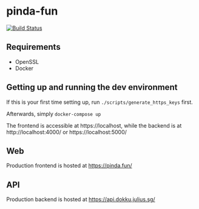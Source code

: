# pinda-fun

[![Build Status](https://travis-ci.com/pinda-fun/pinda-fun.svg?branch=master)](https://travis-ci.com/pinda-fun/pinda-fun)

## Requirements
- OpenSSL
- Docker

## Getting up and running the dev environment

If this is your first time setting up, run `./scripts/generate_https_keys` first.

Afterwards, simply `docker-compose up`

The frontend is accessible at https://localhost, while the backend is at http://localhost:4000/ or https://localhost:5000/

## Web
Production frontend is hosted at https://pinda.fun/

## API
Production backend is hosted at https://api.dokku.julius.sg/
